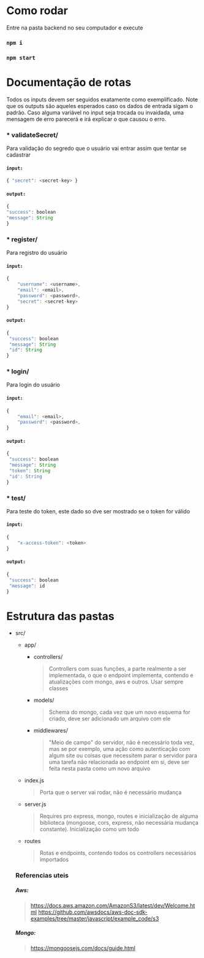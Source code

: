 # Como rodar 

Entre na pasta backend no seu computador e execute 
### `npm i`
### `npm start`

# Documentação de rotas

Todos os inputs devem ser seguidos exatamente como exemplificado. Note que os outputs são aqueles esperados caso os dados de entrada sigam o padrão. Caso alguma variável no input seja trocada ou invaidada, uma mensagem de erro parecerá e irá explicar o que causou o erro.

### * validateSecret/

Para validação do segredo que o usuário vai entrar assim que tentar se cadastrar

#### `input:`
```javascript
{ "secret": <secret-key> }
```

#### `output:`
```javascript
{
"success": boolean
"message": String
}
```

### * register/

Para registro do usuário

#### `input:`
```javascript
{
	"username": <username>, 
	"email": <email>,
	"password": <password>,
	"secret": <secret-key>
}
```

#### `output:`
```javascript
{
 "success": boolean
 "message": String
 "id": String
}
```
### * login/

Para login do usuário

#### `input:`
```javascript
{
	"email": <email>,
	"password": <password>,
}
```

#### `output:`
```javascript
{
 "success": boolean
 "message": String
 "token": String
 "id': String
}
```

### * test/

Para teste do token, este dado so dve ser mostrado se o token for válido

#### `input:`
```javascript
{
	"x-access-token": <token>
}
```

#### `output:`
```javascript
{
 "success": boolean
 "message": id
}
```

# Estrutura das pastas

* src/

  * app/
  
    * controllers/
      
      >Controllers com suas funções, a parte realmente a ser implementada, o que o endpoint implementa, contendo e atualizações com mongo, aws e outros. Usar sempre classes
    
    * models/
      
      >Schema do mongo, cada vez que um novo esquema for criado, deve ser adicionado um arquivo com ele 
      
     * middlewares/
     
        >"Meio de campo" do servidor, não é necessário toda vez, mas se por exemplo, uma ação como autenticação com algum site ou coisas que necessitem parar o servidor para uma tarefa não relacionada ao endpoint em si, deve ser feita nesta pasta como um novo arquivo


  * index.js
    
      >Porta que o server vai rodar, não é necessário mudança
  
  * server.js
  
      >Requires pro express, mongo, routes e inicialização de alguma biblioteca (mongoose, cors, express, não necessária mudança constante). Inicialização como um todo
      
  * routes
      
      >Rotas e endpoints, contendo todos os controllers necessários importados
     
  ### Referencias uteis
  
  ##### Aws:
  
  >https://docs.aws.amazon.com/AmazonS3/latest/dev/Welcome.html
  >https://github.com/awsdocs/aws-doc-sdk-examples/tree/master/javascript/example_code/s3
  
  ##### Mongo:
  
  >https://mongoosejs.com/docs/guide.html
